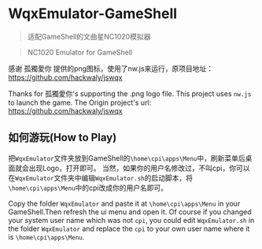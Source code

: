 # WqxEmulator-GameShell
> 适配GameShell的文曲星NC1020模拟器

> NC1020 Emulator for GameShell

感谢 孤獨愛你 提供的png图标，使用了nw.js来运行，原项目地址：https://github.com/hackwaly/jswqx

Thanks for 孤獨愛你's supporting the .png logo file. This project uses `nw.js` to launch the game. The Origin project's url: https://github.com/hackwaly/jswqx

## 如何游玩(How to Play)
把`WqxEmulator`文件夹放到GameShell的`\home\cpi\apps\Menu`中，刷新菜单后桌面就会出现Logo，打开即可。
当然，如果你的用户名修改过，不叫cpi，你可以在`WqxEmulator`文件夹中编辑`WqxEmulator.sh`的启动脚本，将`\home\cpi\apps\Menu`中的cpi改成你的用户名即可。

Copy the folder `WqxEmulator` and paste it at `\home\cpi\apps\Menu` in your GameShell.Then refresh the ui menu and open it.
Of course if you changed your system user name which was not `cpi`, you could edit `WqxEmulator.sh` in the folder `WqxEmulator` and replace the `cpi` to your own user name where it is `\home\cpi\apps\Menu`.


